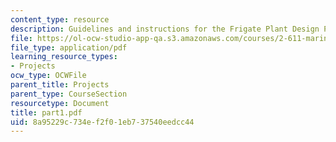 ```yaml
---
content_type: resource
description: Guidelines and instructions for the Frigate Plant Design Project.
file: https://ol-ocw-studio-app-qa.s3.amazonaws.com/courses/2-611-marine-power-and-propulsion-fall-2006/8a95229c734ef2f01eb737540eedcc44_part1.pdf
file_type: application/pdf
learning_resource_types:
- Projects
ocw_type: OCWFile
parent_title: Projects
parent_type: CourseSection
resourcetype: Document
title: part1.pdf
uid: 8a95229c-734e-f2f0-1eb7-37540eedcc44
---
```

